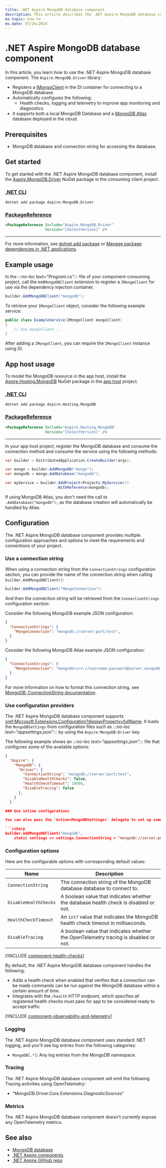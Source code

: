 ```yaml
---
title: .NET Aspire MongoDB database component
description: This article describes the .NET Aspire MongoDB database component.
ms.topic: how-to
ms.date: 07/26/2024
---
```


# .NET Aspire MongoDB database component

In this article, you learn how to use the .NET Aspire MongoDB database component. The `Aspire.MongoDB.Driver` library:

- Registers a [IMongoClient](https://www.mongodb.com/docs/drivers/csharp/current/quick-start/#add-mongodb-as-a-dependency) in the DI container for connecting to a MongoDB database.
- Automatically configures the following:
  - Health checks, logging and telemetry to improve app monitoring and diagnostics
- It supports both a local MongoDB Database and a [MongoDB Atlas](https://mdb.link/atlas) database deployed in the cloud.

## Prerequisites

- MongoDB database and connection string for accessing the database.

## Get started

To get started with the .NET Aspire MongoDB database component, install the [Aspire.MongoDB.Driver](https://www.nuget.org/packages/Aspire.MongoDB.Driver) NuGet package in the consuming client project.

### [.NET CLI](#tab/dotnet-cli)

```dotnetcli
dotnet add package Aspire.MongoDB.Driver
```

### [PackageReference](#tab/package-reference)

```xml
<PackageReference Include="Aspire.MongoDB.Driver"
                  Version="[SelectVersion]" />
```

---

For more information, see [dotnet add package](/dotnet/core/tools/dotnet-add-package) or [Manage package dependencies in .NET applications](/dotnet/core/tools/dependencies).

## Example usage

In the _:::no-loc text="Program.cs":::_ file of your component-consuming project, call the `AddMongoDBClient` extension to register a `IMongoClient` for use via the dependency injection container.

```csharp
builder.AddMongoDBClient("mongodb");
```

To retrieve your `IMongoClient` object, consider the following example service:

```csharp
public class ExampleService(IMongoClient mongoClient)
{
    // Use mongoClient...
}
```

After adding a `IMongoClient`, you can require the `IMongoClient` instance using DI.

## App host usage

To model the MongoDB resource in the app host, install the [Aspire.Hosting.MongoDB](https://www.nuget.org/packages/Aspire.Hosting.MongoDB) NuGet package in the [app host](xref:aspire/app-host) project.

### [.NET CLI](#tab/dotnet-cli)

```dotnetcli
dotnet add package Aspire.Hosting.MongoDB
```

### [PackageReference](#tab/package-reference)

```xml
<PackageReference Include="Aspire.Hosting.MongoDB"
                  Version="[SelectVersion]" />
```

---

In your app host project, register the MongoDB database and consume the connection method and consume the service using the following methods:

```csharp
var builder = DistributedApplication.CreateBuilder(args);

var mongo = builder.AddMongoDB("mongo");
var mongodb = mongo.AddDatabase("mongodb");

var myService = builder.AddProject<Projects.MyService>()
                       .WithReference(mongodb);
```

If using MongoDB Atlas, you don't need the call to `.AddDatabase("mongodb");` as the database creation will automatically be handled by Atlas.

## Configuration

The .NET Aspire MongoDB database component provides multiple configuration approaches and options to meet the requirements and conventions of your project.

### Use a connection string

When using a connection string from the `ConnectionStrings` configuration section, you can provide the name of the connection string when calling `builder.AddMongoDBClient()`:

```csharp
builder.AddMongoDBClient("MongoConnection");
```

And then the connection string will be retrieved from the `ConnectionStrings` configuration section:

Consider the following MongoDB example JSON configuration:

```json
{
  "ConnectionStrings": {
    "MongoConnection": "mongodb://server:port/test",
  }
}
```

Consider the following MongoDB Atlas example JSON configuration:

```json
{
  "ConnectionStrings": {
    "MongoConnection": "mongodb+srv://username:password@server.mongodb.net/",
  }
}
```

For more information on how to format this connection string, see [MongoDB: ConnectionString documentation](https://www.mongodb.com/docs/v3.0/reference/connection-string).

### Use configuration providers

The .NET Aspire MongoDB database component supports <xref:Microsoft.Extensions.Configuration?displayProperty=fullName>. It loads the `MongoDBSettings` from configuration files such as _:::no-loc text="appsettings.json":::_ by using the `Aspire:MongoDB:Driver` key.

The following example shows an _:::no-loc text="appsettings.json":::_ file that configures some of the available options:

```json
{
  "Aspire": {
    "MongoDB": {
      "Driver": {
        "ConnectionString": "mongodb://server:port/test",
        "DisableHealthChecks": false,
        "HealthCheckTimeout": 10000,
        "DisableTracing": false
      },
    }
  }

### Use inline configurations

You can also pass the `Action<MongoDBSettings>` delegate to set up some or all the options inline:

```csharp
builder.AddMongoDBClient("mongodb",
    static settings => settings.ConnectionString = "mongodb://server:port/test");
```

### Configuration options

Here are the configurable options with corresponding default values:

| Name                  | Description                                                                           |
|-----------------------|---------------------------------------------------------------------------------------|
| `ConnectionString`    | The connection string of the MongoDB database database to connect to.                 |
| `DisableHealthChecks` | A boolean value that indicates whether the database health check is disabled or not.  |
| `HealthCheckTimeout`  | An `int?` value that indicates the MongoDB health check timeout in milliseconds.      |
| `DisableTracing`      | A boolean value that indicates whether the OpenTelemetry tracing is disabled or not.  |

[!INCLUDE [component-health-checks](../includes/component-health-checks.md)]

By default, the .NET Aspire MongoDB database component handles the following:

- Adds a health check when enabled that verifies that a connection can be made commands can be run against the MongoDB database within a certain amount of time.
- Integrates with the `/health` HTTP endpoint, which specifies all registered health checks must pass for app to be considered ready to accept traffic

[!INCLUDE [component-observability-and-telemetry](../includes/component-observability-and-telemetry.md)]

### Logging

The .NET Aspire MongoDB database component uses standard .NET logging, and you'll see log entries from the following categories:

- `MongoDB[.*]`: Any log entries from the MongoDB namespace.

### Tracing

The .NET Aspire MongoDB database component will emit the following Tracing activities using OpenTelemetry:

- "MongoDB.Driver.Core.Extensions.DiagnosticSources"

### Metrics

The .NET Aspire MongoDB database component doesn't currently expose any OpenTelemetry metrics.

## See also

- [MongoDB database](https://www.mongodb.com/docs/drivers/csharp/current/quick-start)
- [.NET Aspire components](../fundamentals/components-overview.md)
- [.NET Aspire GitHub repo](https://github.com/dotnet/aspire)
